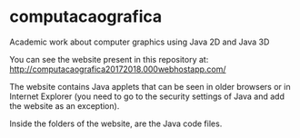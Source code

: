 # computacaografica
Academic work about computer graphics using Java 2D and Java 3D


You can see the website present in this repository at:
http://computacaografica20172018.000webhostapp.com/


The website contains Java applets that can be seen in older browsers or in Internet Explorer (you need to go to the security settings of Java and add the website as an exception).

Inside the folders of the website, are the Java code files.
